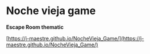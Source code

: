 # Noche vieja game 

__Escape Room thematic__


[https://j-maestre.github.io/NocheVieja_Game/](https://j-maestre.github.io/NocheVieja_Game/)
